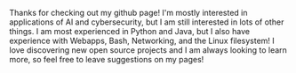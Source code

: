 Thanks for checking out my github page! I'm mostly interested in applications of AI and cybersecurity, but I am still interested in lots of other things. I am most experienced in Python and Java, but I also have experience with Webapps, Bash, Networking, and the Linux filesystem! I love discovering new open source projects and I am always looking to learn more, so feel free to leave suggestions on my pages!
